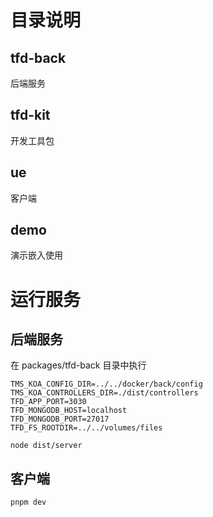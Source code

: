 # 目录说明

## tfd-back

后端服务

## tfd-kit

开发工具包

## ue

客户端

## demo

演示嵌入使用

# 运行服务

## 后端服务

在 packages/tfd-back 目录中执行

```
TMS_KOA_CONFIG_DIR=../../docker/back/config 
TMS_KOA_CONTROLLERS_DIR=./dist/controllers 
TFD_APP_PORT=3030 
TFD_MONGODB_HOST=localhost 
TFD_MONGODB_PORT=27017 
TFD_FS_ROOTDIR=../../volumes/files 

node dist/server
```

## 客户端

```
pnpm dev
```
